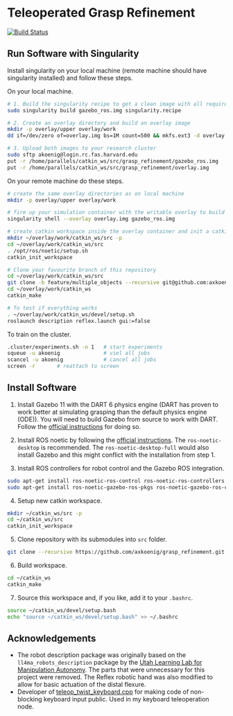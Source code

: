 # Teleoperated Grasp Refinement

[![Build Status](https://travis-ci.com/axkoenig/grasp_refinement.svg?token=KeJradpJgXCJqZfQ8pwB&branch=main)](https://travis-ci.com/axkoenig/grasp_refinement)

## Run Software with Singularity

Install singularity on your local machine (remote machine should have singularity installed) and follow these steps.

On your local machine. 

```bash
# 1. Build the singularity recipe to get a clean image with all required dependencies (e.g., Gazebo 11, ROS Noetic, RL packages)
sudo singularity build gazebo_ros.img singularity.recipe 

# 2. Create an overlay directory and build an overlay image
mkdir -p overlay/upper overlay/work
dd if=/dev/zero of=overlay.img bs=1M count=500 && mkfs.ext3 -d overlay overlay.img

# 3. Upload both images to your research cluster
sudo sftp akoenig@login.rc.fas.harvard.edu
put -r /home/parallels/catkin_ws/src/grasp_refinement/gazebo_ros.img
put -r /home/parallels/catkin_ws/src/grasp_refinement/overlay.img

``` 

On your remote machine do these steps. 

```bash
# create the same overlay directories as on local machine
mkdir -p overlay/upper overlay/work

# fire up your simulation container with the writable overlay to build the software
singularity shell --overlay overlay.img gazebo_ros.img

# create catkin workspace inside the overlay container and init a catkin workspace
mkdir ~/overlay/work/catkin_ws/src -p
cd ~/overlay/work/catkin_ws/src
. /opt/ros/noetic/setup.sh
catkin_init_workspace

# Clone your favourite branch of this repository
cd ~/overlay/work/catkin_ws/src
git clone -b feature/multiple_objects --recursive git@github.com:axkoenig/grasp_refinement.git 
cd ~/overlay/work/catkin_ws
catkin_make

# To test if everything works
. ~/overlay/work/catkin_ws/devel/setup.sh
roslaunch description reflex.launch gui:=false

``` 

To train on the cluster.

```bash
.cluster/experiments.sh -n 1   # start experiments
squeue -u akoenig              # viel all jobs
scancel -u akoenig             # cancel all jobs
screen -r       # reattach to screen
``` 




## Install Software 
1. Install Gazebo 11 with the DART 6 physics engine (DART has proven to work better at simulating grasping than the default physics engine (ODE)). You will need to build Gazebo from source to work with DART. Follow the [official instructions](http://gazebosim.org/tutorials?tut=install_from_source&cat=install) for doing so.

2. Install ROS noetic by following the [official instructions](https://wiki.ros.org/noetic/Installation/Ubuntu). The ```ros-noetic-desktop``` is recommended. The ```ros-noetic-desktop-full``` would also install Gazebo and this might conflict with the installation from step 1. 

3. Install ROS controllers for robot control and the Gazebo ROS integration.
```bash
sudo apt-get install ros-noetic-ros-control ros-noetic-ros-controllers
sudo apt-get install ros-noetic-gazebo-ros-pkgs ros-noetic-gazebo-ros-control
``` 

4. Setup new catkin workspace.

```bash
mkdir ~/catkin_ws/src -p
cd ~/catkin_ws/src
catkin_init_workspace
```

5. Clone repository with its submodules into ```src``` folder.

```bash
git clone --recursive https://github.com/axkoenig/grasp_refinement.git
```

6. Build workspace.

```bash
cd ~/catkin_ws
catkin_make
```

7. Source this workspace and, if you like, add it to your ```.bashrc```.

```bash
source ~/catkin_ws/devel/setup.bash
echo "source ~/catkin_ws/devel/setup.bash" >> ~/.bashrc
```

## Acknowledgements

- The robot description package was originally based on the ```ll4ma_robots_description``` package by the [Utah Learning Lab for Manipulation Autonomy](https://bitbucket.org/robot-learning/ll4ma_robots_description/src/main/). The parts that were unnecessary for this project were removed. The Reflex robotic hand was also modified to allow for basic actuation of the distal flexure.
- Developer of [teleop_twist_keyboard.cpp](https://github.com/methylDragon/teleop_twist_keyboard_cpp/blob/master/src/teleop_twist_keyboard.cpp) for making code of non-blocking keyboard input public. Used in my keyboard teleoperation node. 